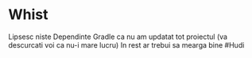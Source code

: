 # Whist

Lipsesc niste Dependinte Gradle ca nu am updatat tot proiectul (va descurcati voi ca nu-i mare lucru)
  In rest ar trebui sa mearga bine #Hudi
